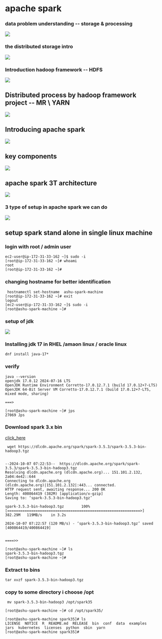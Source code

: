 # apache spark 

### data problem understanding -- storage & processing 

<img src="datapr1.png">

### the distributed storage intro 

<img src="st1.png">

### Introduction hadoop framework -- HDFS 

<img src="hdfs1.png">

## Distributed process by hadoop framework project -- MR \ YARN 

<img src="mr.png">

## Introducing apache spark 

<img src="spark1.png">

## key components 

<img src="spark2.png">

## apache spark 3T architecture 

<img src="spark3t.png">

### 3 type of setup in apache spark we can do 

<img src="sparksetup.png">

## setup spark stand alone in single linux machine 

### login with root / admin user 

```
ec2-user@ip-172-31-33-162 ~]$ sudo -i
[root@ip-172-31-33-162 ~]# whoami
root
[root@ip-172-31-33-162 ~]# 

```

### changing hostname for better identification 

```
 hostnamectl set-hostname  ashu-spark-machine 
[root@ip-172-31-33-162 ~]# exit
logout
[ec2-user@ip-172-31-33-162 ~]$ sudo -i
[root@ashu-spark-machine ~]# 

```
### setup of jdk 

<img src="setupjdk.png">

### Installing jdk 17 in RHEL /amaon linux / oracle linux 

```
dnf install java-17*

```

### verify 

```
java --version 
openjdk 17.0.12 2024-07-16 LTS
OpenJDK Runtime Environment Corretto-17.0.12.7.1 (build 17.0.12+7-LTS)
OpenJDK 64-Bit Server VM Corretto-17.0.12.7.1 (build 17.0.12+7-LTS, mixed mode, sharing)

===>

[root@ashu-spark-machine ~]# jps
27069 Jps

```

### Download spark 3.x bin 

[click_here](https://spark.apache.org/downloads.html)

```
 wget https://dlcdn.apache.org/spark/spark-3.5.3/spark-3.5.3-bin-hadoop3.tgz


--2024-10-07 07:22:53--  https://dlcdn.apache.org/spark/spark-3.5.3/spark-3.5.3-bin-hadoop3.tgz
Resolving dlcdn.apache.org (dlcdn.apache.org)... 151.101.2.132, 2a04:4e42::644
Connecting to dlcdn.apache.org (dlcdn.apache.org)|151.101.2.132|:443... connected.
HTTP request sent, awaiting response... 200 OK
Length: 400864419 (382M) [application/x-gzip]
Saving to: ‘spark-3.5.3-bin-hadoop3.tgz’

spark-3.5.3-bin-hadoop3.tgz        100%[=============================================================>] 382.29M   119MB/s    in 3.2s    

2024-10-07 07:22:57 (120 MB/s) - ‘spark-3.5.3-bin-hadoop3.tgz’ saved [400864419/400864419]


====>>

[root@ashu-spark-machine ~]# ls
spark-3.5.3-bin-hadoop3.tgz
[root@ashu-spark-machine ~]# 

```

### Extract to bins

```
tar xvzf spark-3.5.3-bin-hadoop3.tgz 

```

### copy to some directory i choose /opt

```
 mv spark-3.5.3-bin-hadoop3 /opt/spark35

[root@ashu-spark-machine ~]# cd /opt/spark35/

[root@ashu-spark-machine spark35]# ls
LICENSE  NOTICE  R  README.md  RELEASE  bin  conf  data  examples  jars  kubernetes  licenses  python  sbin  yarn
[root@ashu-spark-machine spark35]# 

```